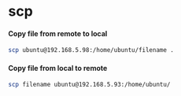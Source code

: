 # scp

#### Copy file from remote to local
```bash
scp ubuntu@192.168.5.98:/home/ubuntu/filename .
```
#### Copy file from local to remote
```bash
scp filename ubuntu@192.168.5.93:/home/ubuntu/
```
